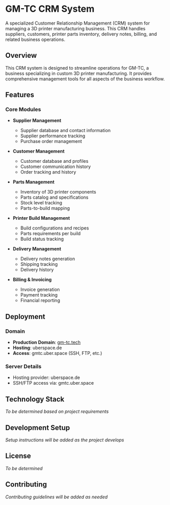 # GM-TC CRM System

A specialized Customer Relationship Management (CRM) system for managing a 3D printer manufacturing business. This CRM handles suppliers, customers, printer parts inventory, delivery notes, billing, and related business operations.

## Overview

This CRM system is designed to streamline operations for GM-TC, a business specializing in custom 3D printer manufacturing. It provides comprehensive management tools for all aspects of the business workflow.

## Features

### Core Modules

- **Supplier Management**
  - Supplier database and contact information
  - Supplier performance tracking
  - Purchase order management

- **Customer Management**
  - Customer database and profiles
  - Customer communication history
  - Order tracking and history

- **Parts Management**
  - Inventory of 3D printer components
  - Parts catalog and specifications
  - Stock level tracking
  - Parts-to-build mapping

- **Printer Build Management**
  - Build configurations and recipes
  - Parts requirements per build
  - Build status tracking

- **Delivery Management**
  - Delivery notes generation
  - Shipping tracking
  - Delivery history

- **Billing & Invoicing**
  - Invoice generation
  - Payment tracking
  - Financial reporting

## Deployment

### Domain
- **Production Domain**: [gm-tc.tech](https://gm-tc.tech)
- **Hosting**: uberspace.de
- **Access**: gmtc.uber.space (SSH, FTP, etc.)

### Server Details
- Hosting provider: uberspace.de
- SSH/FTP access via: gmtc.uber.space

## Technology Stack

_To be determined based on project requirements_

## Development Setup

_Setup instructions will be added as the project develops_

## License

_To be determined_

## Contributing

_Contributing guidelines will be added as needed_

